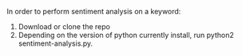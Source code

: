 In order to perform sentiment analysis on a keyword:
1) Download or clone the repo
2) Depending on the version of python currently install, run python2 sentiment-analysis.py.
